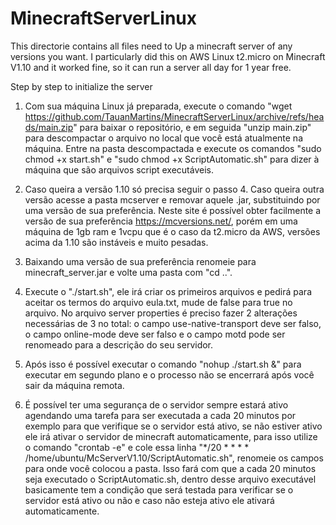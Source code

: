 # MinecraftServerLinux
This directorie contains all files need to Up a minecraft server of any versions you want. I particularly did this on AWS Linux t2.micro on Minecraft V1.10 and it worked fine, so it can run a server all day for 1 year free.

Step by step to initialize the server

1. Com sua máquina Linux já preparada, execute o comando "wget https://github.com/TauanMartins/MinecraftServerLinux/archive/refs/heads/main.zip" para baixar o repositório, e em seguida "unzip main.zip" para descompactar o arquivo no local que você está atualmente na máquina. Entre na pasta descompactada e execute os comandos "sudo chmod +x start.sh" e "sudo chmod +x ScriptAutomatic.sh" para dizer à máquina que são arquivos script executáveis.

2. Caso queira a versão 1.10 só precisa seguir o passo 4. Caso queira outra versão acesse a pasta mcserver e removar aquele .jar, substituindo por uma versão de sua preferência. Neste site é possível obter facilmente a versão de sua preferência https://mcversions.net/, porém em uma máquina de 1gb ram e 1vcpu que é o caso da t2.micro da AWS, versões acima da 1.10 são instáveis e muito pesadas.

3. Baixando uma versão de sua preferência renomeie para minecraft_server.jar e volte uma pasta com "cd ..".

4. Execute o "./start.sh", ele irá criar os primeiros arquivos e pedirá para aceitar os termos do arquivo eula.txt, mude de false para true no arquivo. No arquivo server properties é preciso fazer 2 alterações necessárias de 3 no total: o campo use-native-transport deve ser falso, o campo online-mode deve ser falso e o campo motd pode ser renomeado para a descrição do seu servidor.

5. Após isso é possível executar o comando "nohup ./start.sh &" para executar em segundo plano e o processo não se encerrará após você sair da máquina remota.

6. É possível ter uma segurança de o servidor sempre estará ativo agendando uma tarefa para ser executada a cada 20 minutos por exemplo para que verifique se o servidor está ativo, se não estiver ativo ele irá ativar o servidor de minecraft automaticamente, para isso utilize o comando "crontab -e" e cole essa linha "*/20 * * * * /home/ubuntu/McServerV1.10/ScriptAutomatic.sh", renomeie os campos para onde você colocou a pasta. Isso fará com que a cada 20 minutos seja executado o ScriptAutomatic.sh, dentro desse arquivo executável basicamente tem a condição que será testada para verificar se o servidor está ativo ou não e caso não esteja ativo ele ativará automaticamente.
